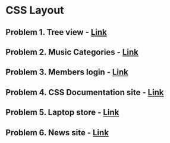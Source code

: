 # CSS Layout

## Problem 1. Tree view - [Link](01-tree-view.md)
## Problem 2. Music Categories - [Link](02-music-categories.md)
## Problem 3. Members login - [Link](03-members-login.md)
## Problem 4. CSS Documentation site - [Link](04-css-documentation-site.md)
## Problem 5. Laptop store - [Link](05-laptop-store.md)
## Problem 6. News site - [Link](06-news-site.md)
